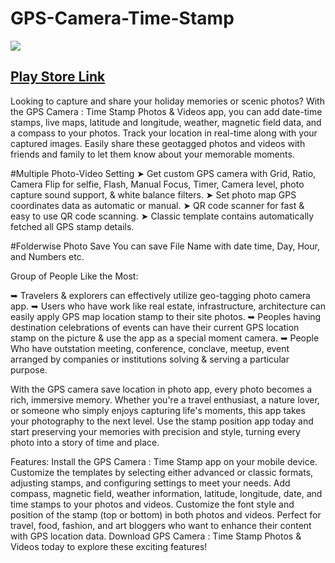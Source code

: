 # GPS-Camera-Time-Stamp

![](https://play-lh.googleusercontent.com/4MeT0YitpkHv4VgRaW1bttvEPCbOWfQLMG3gp6alUze3tt78Orux2VKhZ4pH0XxNe3w=w240-h480-rw)

## [Play Store Link](https://play.google.com/store/apps/details?id=gpsmap.camera.location)

Looking to capture and share your holiday memories or scenic photos? With the GPS Camera : Time Stamp Photos & Videos app, you can add date-time stamps, live maps, latitude and longitude, weather, magnetic field data, and a compass to your photos. Track your location in real-time along with your captured images. Easily share these geotagged photos and videos with friends and family to let them know about your memorable moments.

#Multiple Photo-Video Setting
➤ Get custom GPS camera with Grid, Ratio, Camera Flip for selfie, Flash, Manual Focus, Timer, Camera level, photo capture sound support, & white balance filters.
➤ Set photo map GPS coordinates data as automatic or manual.
➤ QR code scanner for fast & easy to use QR code scanning.
➤ Classic template contains automatically fetched all GPS stamp details.

#Folderwise Photo Save
You can save File Name with date time, Day, Hour, and Numbers etc.

Group of People Like the Most:

➥ Travelers & explorers can effectively utilize geo-tagging photo camera app.
➥ Users who have work like real estate, infrastructure, architecture can easily apply GPS map location stamp to their site photos.
➥ Peoples having destination celebrations of events can have their current GPS location stamp on the picture & use the app as a special moment camera.
➥ People Who have outstation meeting, conference, conclave, meetup, event arranged by companies or institutions solving & serving a particular purpose.

With the GPS camera save location in photo app, every photo becomes a rich, immersive memory. Whether you're a travel enthusiast, a nature lover, or someone who simply enjoys capturing life's moments, this app takes your photography to the next level. Use the stamp position app today and start preserving your memories with precision and style, turning every photo into a story of time and place.

Features:
Install the GPS Camera : Time Stamp app on your mobile device.
Customize the templates by selecting either advanced or classic formats, adjusting stamps, and configuring settings to meet your needs.
Add compass, magnetic field, weather information, latitude, longitude, date, and time stamps to your photos and videos.
Customize the font style and position of the stamp (top or bottom) in both photos and videos.
Perfect for travel, food, fashion, and art bloggers who want to enhance their content with GPS location data. Download GPS Camera : Time Stamp Photos & Videos today to explore these exciting features!
